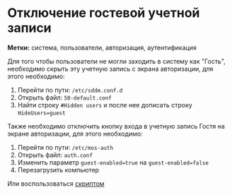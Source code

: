 # Отключение гостевой учетной записи
**Метки:** система, пользователи, авторизация, аутентификация

Для того чтобы пользователи не могли заходить в систему как "Гость", необходимо скрыть
эту учетную запись с экрана авторизации, для этого необходимо:

1. Перейти по пути: `/etc/sddm.conf.d`
2. Открыть файл: `50-default.conf`
3. Найти строку `#Hidden users` и после нее дописать строку `HideUsers=guest`

Также необходимо отключить кнопку входа в учетную запись Гостя на экране авторизации,
для этого необходимо:
1. Перейти по пути: `/etc/mos-auth`
2. Открыть файл: `auth.conf`
3. Изменить параметр `guest-enabled=true` на `guest-enabled=false`
4. Перезагрузить компьютер

Или воспользоваться [скриптом](</Скрипты/DisableGuest.sh>)
